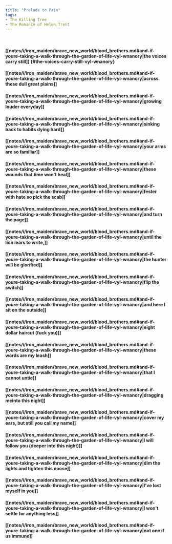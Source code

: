 ```yaml
---
title: "Prelude to Pain"
tags:
- The Killing Tree
- The Romance of Helen Trent
---
```

&nbsp;
#### [[notes/i/iron_maiden/brave_new_world/blood_brothers.md#and-if-youre-taking-a-walk-through-the-garden-of-life-vyl-wnanory|the voices carry still]] {#the-voices-carry-still-vyl-wnanory}
#### [[notes/i/iron_maiden/brave_new_world/blood_brothers.md#and-if-youre-taking-a-walk-through-the-garden-of-life-vyl-wnanory|across these dull great plains]]
#### [[notes/i/iron_maiden/brave_new_world/blood_brothers.md#and-if-youre-taking-a-walk-through-the-garden-of-life-vyl-wnanory|growing louder everyday]]
#### [[notes/i/iron_maiden/brave_new_world/blood_brothers.md#and-if-youre-taking-a-walk-through-the-garden-of-life-vyl-wnanory|sinking back to habits dying hard]]
#### [[notes/i/iron_maiden/brave_new_world/blood_brothers.md#and-if-youre-taking-a-walk-through-the-garden-of-life-vyl-wnanory|your arms are so familiar]]
#### [[notes/i/iron_maiden/brave_new_world/blood_brothers.md#and-if-youre-taking-a-walk-through-the-garden-of-life-vyl-wnanory|these wounds that time won't heal]]
#### [[notes/i/iron_maiden/brave_new_world/blood_brothers.md#and-if-youre-taking-a-walk-through-the-garden-of-life-vyl-wnanory|fester with hate so pick the scab]]
#### [[notes/i/iron_maiden/brave_new_world/blood_brothers.md#and-if-youre-taking-a-walk-through-the-garden-of-life-vyl-wnanory|and turn the page]]
#### [[notes/i/iron_maiden/brave_new_world/blood_brothers.md#and-if-youre-taking-a-walk-through-the-garden-of-life-vyl-wnanory|until the lion lears to write,]]
#### [[notes/i/iron_maiden/brave_new_world/blood_brothers.md#and-if-youre-taking-a-walk-through-the-garden-of-life-vyl-wnanory|the hunter will be glorified]]
#### [[notes/i/iron_maiden/brave_new_world/blood_brothers.md#and-if-youre-taking-a-walk-through-the-garden-of-life-vyl-wnanory|flip the switch]]
#### [[notes/i/iron_maiden/brave_new_world/blood_brothers.md#and-if-youre-taking-a-walk-through-the-garden-of-life-vyl-wnanory|and here I sit on the outside]]
#### [[notes/i/iron_maiden/brave_new_world/blood_brothers.md#and-if-youre-taking-a-walk-through-the-garden-of-life-vyl-wnanory|eight dollar haircut (fuck you)]]
#### [[notes/i/iron_maiden/brave_new_world/blood_brothers.md#and-if-youre-taking-a-walk-through-the-garden-of-life-vyl-wnanory|these words are my leash]]
#### [[notes/i/iron_maiden/brave_new_world/blood_brothers.md#and-if-youre-taking-a-walk-through-the-garden-of-life-vyl-wnanory|that I cannot untie]]
#### [[notes/i/iron_maiden/brave_new_world/blood_brothers.md#and-if-youre-taking-a-walk-through-the-garden-of-life-vyl-wnanory|dragging meinto this night]]
#### [[notes/i/iron_maiden/brave_new_world/blood_brothers.md#and-if-youre-taking-a-walk-through-the-garden-of-life-vyl-wnanory|cover my ears, but still you call my name]]
#### [[notes/i/iron_maiden/brave_new_world/blood_brothers.md#and-if-youre-taking-a-walk-through-the-garden-of-life-vyl-wnanory|I will follow you (deeper into this night)]]
#### [[notes/i/iron_maiden/brave_new_world/blood_brothers.md#and-if-youre-taking-a-walk-through-the-garden-of-life-vyl-wnanory|dim the lights and tighten this noose]]
#### [[notes/i/iron_maiden/brave_new_world/blood_brothers.md#and-if-youre-taking-a-walk-through-the-garden-of-life-vyl-wnanory|I've lost myself in you]]
#### [[notes/i/iron_maiden/brave_new_world/blood_brothers.md#and-if-youre-taking-a-walk-through-the-garden-of-life-vyl-wnanory|I won't settle for anything less]]
#### [[notes/i/iron_maiden/brave_new_world/blood_brothers.md#and-if-youre-taking-a-walk-through-the-garden-of-life-vyl-wnanory|not one if us immune]]
